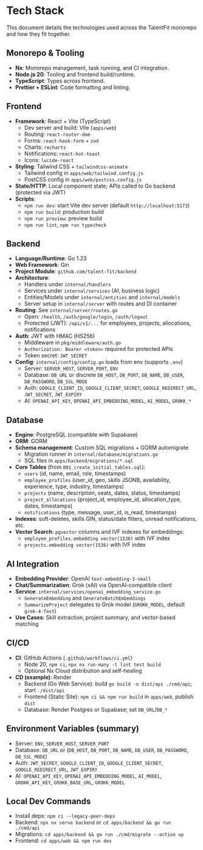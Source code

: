 # Tech Stack

This document details the technologies used across the TalentFit monorepo and how they fit together.

## Monorepo & Tooling

- **Nx**: Monorepo management, task running, and CI integration.
- **Node.js 20**: Tooling and frontend build/runtime.
- **TypeScript**: Types across frontend.
- **Prettier + ESLint**: Code formatting and linting.

## Frontend

- **Framework**: React + Vite (TypeScript)
  - Dev server and build: Vite (`apps/web`)
  - Routing: `react-router-dom`
  - Forms: `react-hook-form` + `zod`
  - Charts: `recharts`
  - Notifications: `react-hot-toast`
  - Icons: `lucide-react`
- **Styling**: Tailwind CSS + `tailwindcss-animate`
  - Tailwind config in `apps/web/tailwind.config.js`
  - PostCSS config in `apps/web/postcss.config.js`
- **State/HTTP**: Local component state; APIs called to Go backend (protected via JWT)
- **Scripts**:
  - `npm run dev`: start Vite dev server (default `http://localhost:5173`)
  - `npm run build`: production build
  - `npm run preview`: preview build
  - `npm run lint`, `npm run typecheck`

## Backend

- **Language/Runtime**: Go 1.23
- **Web Framework**: Gin
- **Project Module**: `github.com/talent-fit/backend`
- **Architecture**:
  - Handlers under `internal/handlers`
  - Services under `internal/services` (AI, business logic)
  - Entities/Models under `internal/entities` and `internal/models`
  - Server setup in `internal/server` with routes and DI container
- **Routing**: See `internal/server/routes.go`
  - Open: `/health`, `/auth/google/login`, `/auth/logout`
  - Protected (JWT): `/api/v1/...` for employees, projects, allocations, notifications
- **Auth**: JWT with HMAC (HS256)
  - Middleware in `pkg/middleware/auth.go`
  - `Authorization: Bearer <token>` required for protected APIs
  - Token secret: `JWT_SECRET`
- **Config**: `internal/config/config.go` loads from env (supports `.env`)
  - Server: `SERVER_HOST`, `SERVER_PORT`, `ENV`
  - Database: `DB_URL` or discrete `DB_HOST`, `DB_PORT`, `DB_NAME`, `DB_USER`, `DB_PASSWORD`, `DB_SSL_MODE`
  - Auth: `GOOGLE_CLIENT_ID`, `GOOGLE_CLIENT_SECRET`, `GOOGLE_REDIRECT_URL`, `JWT_SECRET`, `JWT_EXPIRY`
  - AI: `OPENAI_API_KEY`, `OPENAI_API_EMBEDDING_MODEL`, `AI_MODEL`, `GROKK_*`

## Database

- **Engine**: PostgreSQL (compatible with Supabase)
- **ORM**: GORM
- **Schema management**: Custom SQL migrations + GORM automigrate
  - Migration runner in `internal/database/migrations.go`
  - SQL files in `apps/backend/migrations/*.sql`
- **Core Tables** (from `001_create_initial_tables.sql`):
  - `users` (id, name, email, role, timestamps)
  - `employee_profiles` (user_id, geo, skills JSONB, availability, experience, type, industry, timestamps)
  - `projects` (name, description, seats, dates, status, timestamps)
  - `project_allocations` (project_id, employee_id, allocation_type, dates, timestamps)
  - `notifications` (type, message, user_id, is_read, timestamps)
- **Indexes**: soft-deletes, skills GIN, status/date filters, unread notifications, etc.
- **Vector Search**: `pgvector` columns and IVF indexes for embeddings:
  - `employee_profiles.embedding vector(1536)` with IVF index
  - `projects.embedding vector(1536)` with IVF index

## AI Integration

- **Embedding Provider**: OpenAI `text-embedding-3-small`
- **Chat/Summarization**: Grok (xAI) via OpenAI-compatible client
- **Service**: `internal/services/openai_embedding_service.go`
  - `GenerateEmbedding` and `GenerateBatchEmbeddings`
  - `SummarizeProject` delegates to Grok model (`GROKK_MODEL`, default `grok-4-fast`)
- **Use Cases**: Skill extraction, project summary, and vector-based matching

## CI/CD

- **CI**: GitHub Actions (`.github/workflows/ci.yml`)
  - Node 20, `npm ci`, `npx nx run-many -t lint test build`
  - Optional Nx Cloud distribution and self-healing
- **CD (example)**: Render
  - Backend (Go Web Service): build `go build -o dist/api ./cmd/api`; start `./dist/api`
  - Frontend (Static Site): `npm ci && npm run build` in `apps/web`, publish `dist`
  - Database: Render Postgres or Supabase; set `DB_URL`/`DB_*`

## Environment Variables (summary)

- Server: `ENV`, `SERVER_HOST`, `SERVER_PORT`
- Database: `DB_URL` or (`DB_HOST`, `DB_PORT`, `DB_NAME`, `DB_USER`, `DB_PASSWORD`, `DB_SSL_MODE`)
- Auth: `JWT_SECRET`, `GOOGLE_CLIENT_ID`, `GOOGLE_CLIENT_SECRET`, `GOOGLE_REDIRECT_URL`, `JWT_EXPIRY`
- AI: `OPENAI_API_KEY`, `OPENAI_API_EMBEDDING_MODEL`, `AI_MODEL`, `GROKK_API_KEY`, `GROKK_BASE_URL`, `GROKK_MODEL`

## Local Dev Commands

- Install deps: `npm ci --legacy-peer-deps`
- Backend: `npx nx serve backend` or `cd apps/backend && go run ./cmd/api`
- Migrations: `cd apps/backend && go run ./cmd/migrate --action up`
- Frontend: `cd apps/web && npm run dev`

